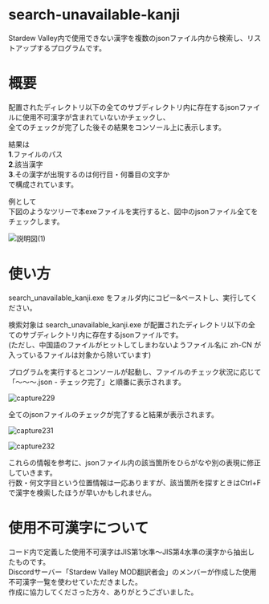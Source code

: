 # search-unavailable-kanji
Stardew Valley内で使用できない漢字を複数のjsonファイル内から検索し、リストアップするプログラムです。
# 概要
配置されたディレクトリ以下の全てのサブディレクトリ内に存在するjsonファイルに使用不可漢字が含まれていないかチェックし、  
全てのチェックが完了した後その結果をコンソール上に表示します。 

結果は  
**1**.ファイルのパス  
**2**.該当漢字  
**3**.その漢字が出現するのは何行目・何番目の文字か  
で構成されています。

例として  
下図のようなツリーで本exeファイルを実行すると、図中のjsonファイル全てをチェックします。

![説明図(1)](https://user-images.githubusercontent.com/113657436/192160901-29180dd2-056f-4090-9ef9-b982ceeaa79b.jpg)

# 使い方
search_unavailable_kanji.exe をフォルダ内にコピー&ペーストし、実行してください。

検索対象は search_unavailable_kanji.exe が配置されたディレクトリ以下の全てのサブディレクトリ内に存在するjsonファイルです。  
(ただし、中国語のファイルがヒットしてしまわないようファイル名に zh-CN が入っているファイルは対象から除いています)

プログラムを実行するとコンソールが起動し、ファイルのチェック状況に応じて「～～～.json - チェック完了」と順番に表示されます。

![capture229](https://user-images.githubusercontent.com/113657436/192160927-9666a110-7391-4b8d-999c-9f7f8cf4e70a.jpg)

全てのjsonファイルのチェックが完了すると結果が表示されます。

![capture231](https://user-images.githubusercontent.com/113657436/192160955-6e970a1f-b307-4588-9252-85496f930be8.jpg)

![capture232](https://user-images.githubusercontent.com/113657436/192160968-53b736d9-a839-46e6-81b7-a0219488ebef.jpg)

これらの情報を参考に、jsonファイル内の該当箇所をひらがなや別の表現に修正していきます。  
行数・何文字目という位置情報は一応ありますが、該当箇所を探すときはCtrl+Fで漢字を検索したほうが早いかもしれません。

# 使用不可漢字について
コード内で定義した使用不可漢字はJIS第1水準～JIS第4水準の漢字から抽出したものです。  
Discordサーバー「Stardew Valley MOD翻訳者会」のメンバーが作成した使用不可漢字一覧を使わせていただきました。  
作成に協力してくださった方々、ありがとうございました。
